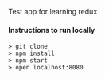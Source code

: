 Test app for learning redux

#### Instructions to run locally
```
> git clone
> npm install
> npm start
> open localhost:8080
```
